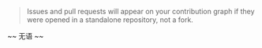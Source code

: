 > Issues and pull requests will appear on your contribution graph if they were opened in a standalone repository, not a fork.

~~ 无语 ~~
